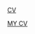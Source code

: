 [CV](https://irinbutina.github.io/rsschool-cv/cv)  

[MY CV](https://irinbutina.github.io/rsschool-cv/)

